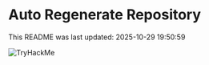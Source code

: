 # Auto Regenerate Repository

This README was last updated: 2025-10-29 19:50:59

 ![TryHackMe](https://tryhackme.com/badge/533634)